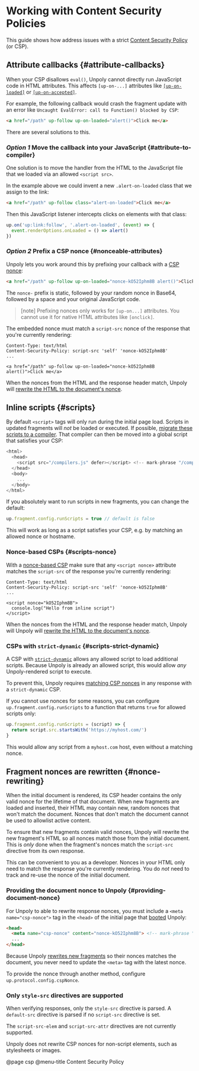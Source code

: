 Working with Content Security Policies
======================================

This guide shows how address issues with a strict [Content Security Policy](https://developer.mozilla.org/en-US/docs/Web/HTTP/CSP) (or  CSP). 


Attribute callbacks {#attribute-callbacks}
------------------------------------------

When your CSP disallows `eval()`, Unpoly cannot directly run JavaScript code in HTML attributes. This affects `[up-on-...]` attributes like [`[up-on-loaded]`](/up-follow#up-on-loaded) or [`[up-on-accepted]`](/up-layer-new#up-on-accepted).

For example, the following callback would crash the fragment update with an error like `Uncaught EvalError: call to Function() blocked by CSP`:

```html
<a href="/path" up-follow up-on-loaded="alert()">Click me</a>
```

There are several solutions to this.


### <em class="heading-prefix">Option 1</em> Move the callback into your JavaScript {#attribute-to-compiler}

One solution is to move the handler from the HTML to the JavaScript file that we loaded via an allowed `<script src>`.

In the example above we could invent a new `.alert-on-loaded` class that we assign to the link:

```html
<a href="/path" up-follow class="alert-on-loaded">Click me</a>
```

Then this JavaScript listener intercepts clicks on elements with that class:

```javascript
up.on('up:link:follow', '.alert-on-loaded', (event) => {
  event.renderOptions.onLoaded = () => alert()
})
```


### <em class="heading-prefix">Option 2</em> Prefix a CSP nonce {#nonceable-attributes}

Unpoly lets you work around this by prefixing your callback with a [CSP nonce](https://content-security-policy.com/nonce/):

```html
<a href="/path" up-follow up-on-loaded="nonce-kO52Iphm8B alert()">Click me</a>
```

The `nonce-` prefix is static, followed by your random nonce in Base64, followed by a space and your original JavaScript code.

> [note]
> Prefixing nonces only works for `[up-on...]` attributes. You cannot use it for native HTML attributes like `[onclick]`.

The embedded nonce must match a `script-src` nonce of the response that you're currently rendering:

```http
Content-Type: text/html
Content-Security-Policy: script-src 'self' 'nonce-kO52Iphm8B'
...

<a href="/path" up-follow up-on-loaded="nonce-kO52Iphm8B alert()">Click me</a>
```

When the nonces from the HTML and the response header match, Unpoly will [rewrite the HTML to the document's nonce](#nonce-rewriting).



Inline scripts {#scripts}
-------------------------

By default `<script>` tags will only run during the initial page load.
Scripts in updated fragments will *not* be loaded or executed.
If possible, [migrate these scripts to a compiler](#migrate-to-compiler). That compiler can then be moved into a
global script that satisfies your CSP:

```js
<html>
  <head>
    <script src="/compilers.js" defer></script> <!-- mark-phrase "/compilers.js" -->
  </head>
  <body>
    ...
  </body>
</html>
```

If you absolutely want to run scripts in new fragments, you can change the default:

```js
up.fragment.config.runScripts = true // default is false
```

This will work as long as a script satisfies your CSP, e.g. by matching an allowed nonce or hostname.


### Nonce-based CSPs {#scripts-nonce}

With a [nonce-based CSP](https://content-security-policy.com/nonce/) make sure that any `<script nonce>` attribute
matches the `script-src` of the response you're currently rendering:

```http
Content-Type: text/html
Content-Security-Policy: script-src 'self' 'nonce-kO52Iphm8B'
...

<script nonce="kO52Iphm8B">
  console.log("Hello from inline script")
</script>
```

When the nonces from the HTML and the response header match, Unpoly will Unpoly will [rewrite the HTML to the document's nonce](#nonce-rewriting).


### CSPs with `strict-dynamic` {#scripts-strict-dynamic}

A CSP with [`strict-dynamic`](https://content-security-policy.com/strict-dynamic/) allows any allowed script
to load additional scripts. Because Unpoly is already an allowed script,
this would allow *any* Unpoly-rendered script to execute.

To prevent this, Unpoly requires [matching CSP nonces](#scripts-nonce) in any response with a `strict-dynamic` CSP.

If you cannot use nonces for some reasons, you can configure `up.fragment.config.runScripts` to a function
that returns `true` for allowed scripts only:

```js
up.fragment.config.runScripts = (script) => {
  return script.src.startsWith('https://myhost.com/')
}
```

This would allow any script from a `myhost.com` host, even without a matching nonce.



Fragment nonces are rewritten {#nonce-rewriting}
------------------------------------------------

When the initial document is rendered, its CSP header contains the only valid nonce for the lifetime of that document. 
When new fragments are loaded and inserted, their HTML may contain new, random nonces that won't
match the document. Nonces that don't match the document cannot be used to allowlist active content.

To ensure that new fragments contain valid nonces, Unpoly will rewrite the new fragment's HTML
so all nonces match those from the initial document. This is *only* done when the fragment's nonces match the
`script-src` directive from its own response.

This can be convenient to you as a developer.
Nonces in your HTML only need to match the response you're currently rendering.
You do *not* need to track and re-use the nonce of the initial document.

### Providing the document nonce to Unpoly {#providing-document-nonce}

For Unpoly to able to rewrite response nonces, you must include a `<meta name="csp-nonce">` tag
in the `<head>` of the initial page that [booted](/up.boot) Unpoly:

```html
<head>
  <meta name="csp-nonce" content="nonce-kO52Iphm8B"> <!-- mark-phrase "nonce-kO52Iphm8B" -->
  ...
</head>
```

Because Unpoly [rewrites new fragments](#nonce-rewriting) so their nonces matches the document,
you never need to update the `<meta>` tag with the latest nonce.

To provide the nonce through another method, configure `up.protocol.config.cspNonce`.

### Only `style-src` directives are supported

When verifying responses, only the `style-src` directive is parsed.
A `default-src` directive is parsed if no `script-src` directive is set.

The `script-src-elem` and `script-src-attr` directives are not currently supported.

Unpoly does not rewrite CSP nonces for non-script elements, such as stylesheets or images.



@page csp
@menu-title Content Security Policy
